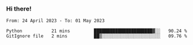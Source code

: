 ### Hi there!

<!--START_SECTION:waka-->

```text
From: 24 April 2023 - To: 01 May 2023

Python           21 mins         ██████████████████████▓░░   90.24 %
GitIgnore file   2 mins          ██▒░░░░░░░░░░░░░░░░░░░░░░   09.76 %
```

<!--END_SECTION:waka-->
